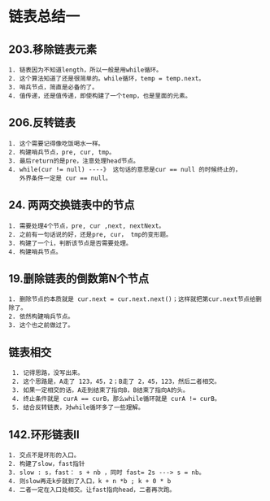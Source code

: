 # 链表总结一

## 203.移除链表元素

	1. 链表因为不知道length，所以一般是用while循环。
	2. 这个算法知道了还是很简单的。while循环，temp = temp.next。
	3. 哨兵节点，简直是必备的了。
	4. 值传递，还是值传递，即使构建了一个temp，也是里面的元素。


## 206.反转链表

	1. 这个需要记得像吃饭喝水一样。
	2. 构建哨兵节点，pre, cur, tmp。
	3. 最后return的是pre，注意处理head节点。
	4. while(cur != null) ----》 这句话的意思是cur == null 的时候终止的，
	   外界条件一定是 cur == null。

## 24. 两两交换链表中的节点

	1. 需要处理4个节点，pre, cur ,next, nextNext。
	2. 之前有一句话说的好，还是pre, cur， tmp的变形题。
	3. 构建了一个i，判断该节点是否需要处理。
	4. 构建哨兵节点。

## 19.删除链表的倒数第N个节点

	1. 删除节点的本质就是 cur.next = cur.next.next()；这样就把第cur.next节点给删除了。
	2. 依然构建哨兵节点。
	3. 这个也之前做过了。

## 链表相交
   
     1. 记得思路，没写出来。
     2. 这个思路是，A走了 123，45，2；B走了 2，45，123，然后二者相交。
     3. 如果一定相交的话，A走到结束了指向B，B结束了指向A的头。
     4. 终止条件就是 curA == curB，那么while循环就是 curA != curB。
     5. 结合反转链表，对while循环多了一些理解。

## 142.环形链表II

	1. 交点不是环形的入口。
	2. 构建了slow，fast指针
	3. slow : s，fast： s + nb ，同时 fast= 2s ---> s = nb。
	4. 则slow再走k步就到了入口，k + n *b ; k + 0 * b
	4. 二者一定在入口处相交。让fast指向head，二者再次跑。

























